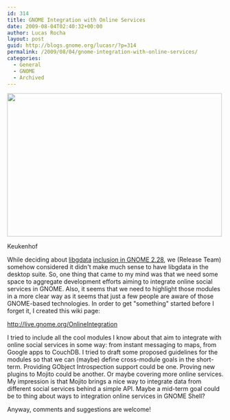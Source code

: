 ```yaml
---
id: 314
title: GNOME Integration with Online Services
date: 2009-08-04T02:40:32+00:00
author: Lucas Rocha
layout: post
guid: http://blogs.gnome.org/lucasr/?p=314
permalink: /2009/08/04/gnome-integration-with-online-services/
categories:
  - General
  - GNOME
  - Archived
---
```

<div style="width: 510px" class="wp-caption alignnone">
  <a href="http://live.gnome.org/OnlineIntegration"><img src="http://farm4.static.flickr.com/3302/3526804232_3c4f690ff8.jpg" width="500" height="333" /></a>
  <p class="wp-caption-text">
    Keukenhof
  </p>
</div>

While deciding about [libgdata](http://live.gnome.org/libgdata) [inclusion in
GNOME
2.28](http://mail.gnome.org/archives/devel-announce-list/2009-July/msg00005.html),
we (Release Team) somehow considered it didn't make much sense to have
libgdata in the desktop suite. So, one thing that came to my mind was that we
need some space to aggregate development efforts aiming to integrate online
social services in GNOME. Also, it seems that we need to highlight those
modules in a more clear way as it seems that just a few people are aware of
those GNOME-based technologies. In order to get "something" started
before I forget it, I created this wiki page:

<http://live.gnome.org/OnlineIntegration>

I tried to include all the cool modules I know about that aim to integrate with
online social services in some way: from instant messaging to maps, from Google
apps to CouchDB. I tried to draft some proposed guidelines for the modules so
that we can (maybe) define cross-module goals in the short-term. Providing
GObject Introspection support could be one. Proving new plugins to Mojito could
be another. Or maybe covering more online services. My impression is that
Mojito brings a nice way to integrate data from different social services
behind a simple API. Maybe a mid-term goal could be to thing about ways to
integration online services in GNOME Shell?

Anyway, comments and suggestions are welcome!
